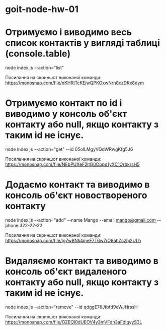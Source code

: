 # goit-node-hw-01

# Отримуємо і виводимо весь список контактів у вигляді таблиці (console.table)
node index.js --action="list"

Посилання на скриншот виконаної команди:
https://monosnap.com/file/nKHRITcKEjwQPKOxwNrh8czDKx8dym


# Отримуємо контакт по id і виводимо у консоль об'єкт контакту або null, якщо контакту з таким id не існує.
node index.js --action="get" --id 05olLMgyVQdWRwgKfg5J6

Посилання на скриншот виконаної команди:
https://monosnap.com/file/NEbPUXeF2ltG0Obpd1yXC1OrbkrsH5


# Додаємо контакт та виводимо в консоль об'єкт новоствореного контакту
node index.js --action="add" --name Mango --email mango@gmail.com --phone 322-22-22

Посилання на скриншот виконаної команди:
https://monosnap.com/file/ig7wBNk4meF7T6w7rO8ahZczhj2ULh


# Видаляємо контакт та виводимо в консоль об'єкт видаленого контакту або null, якщо контакту з таким id не існує.
node index.js --action="remove" --id qdggE76Jtbfd9eWJHrssH

Посилання на скриншот виконаної команди:
https://monosnap.com/file/GZEQI0dUEOV4y3mVFdn3aFdlqyyS3L